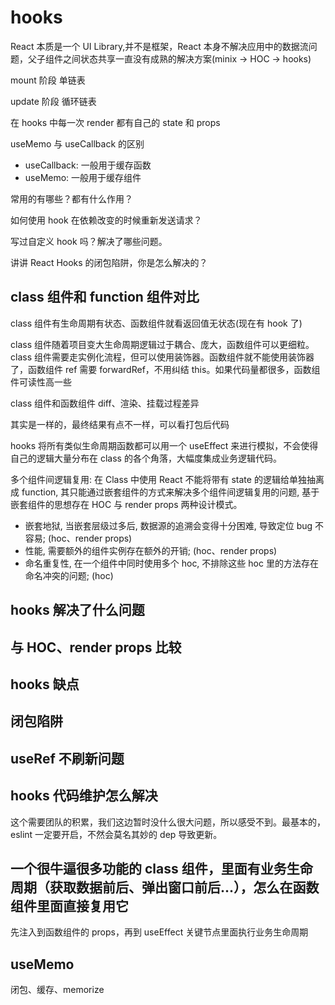 # hooks

React 本质是一个 UI Library,并不是框架，React 本身不解决应用中的数据流问题，父子组件之间状态共享一直没有成熟的解决方案(minix -> HOC -> hooks)

mount 阶段 单链表

update 阶段 循环链表

在 hooks 中每一次 render 都有自己的 state 和 props

useMemo 与 useCallback 的区别

- useCallback: 一般用于缓存函数
- useMemo: 一般用于缓存组件

常用的有哪些？都有什么作用？

如何使用 hook 在依赖改变的时候重新发送请求？

写过自定义 hook 吗？解决了哪些问题。

讲讲 React Hooks 的闭包陷阱，你是怎么解决的？

## class 组件和 function 组件对比

class 组件有生命周期有状态、函数组件就看返回值无状态(现在有 hook 了)

class 组件随着项目变大生命周期逻辑过于耦合、庞大，函数组件可以更细粒。class 组件需要走实例化流程，但可以使用装饰器。函数组件就不能使用装饰器了，函数组件 ref 需要 forwardRef，不用纠结 this。如果代码量都很多，函数组件可读性高一些

class 组件和函数组件 diff、渲染、挂载过程差异

其实是一样的，最终结果有点不一样，可以看打包后代码

hooks 将所有类似生命周期函数都可以用一个 useEffect 来进行模拟，不会使得自己的逻辑大量分布在 class 的各个角落，大幅度集成业务逻辑代码。

多个组件间逻辑复用: 在 Class 中使用 React 不能将带有 state 的逻辑给单独抽离成 function, 其只能通过嵌套组件的方式来解决多个组件间逻辑复用的问题, 基于嵌套组件的思想存在 HOC 与 render props 两种设计模式。

- 嵌套地狱, 当嵌套层级过多后, 数据源的追溯会变得十分困难, 导致定位 bug 不容易; (hoc、render props)
- 性能, 需要额外的组件实例存在额外的开销; (hoc、render props)
- 命名重复性, 在一个组件中同时使用多个 hoc, 不排除这些 hoc 里的方法存在命名冲突的问题; (hoc)

## hooks 解决了什么问题

## 与 HOC、render props 比较

## hooks 缺点

## 闭包陷阱

## useRef 不刷新问题

## hooks 代码维护怎么解决

这个需要团队的积累，我们这边暂时没什么很大问题，所以感受不到。最基本的，eslint 一定要开启，不然会莫名其妙的 dep 导致更新。

## 一个很牛逼很多功能的 class 组件，里面有业务生命周期（获取数据前后、弹出窗口前后...），怎么在函数组件里面直接复用它

先注入到函数组件的 props，再到 useEffect 关键节点里面执行业务生命周期

## useMemo

闭包、缓存、memorize
